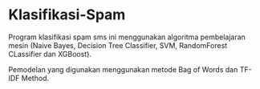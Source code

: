 # Klasifikasi-Spam

Program klasifikasi spam sms ini menggunakan algoritma pembelajaran mesin (Naive Bayes, Decision Tree Classifier, SVM, RandomForest CLassifier dan XGBoost).

Pemodelan yang digunakan menggunakan metode Bag of Words dan TF-IDF Method.
